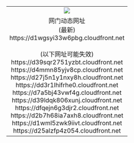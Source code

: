﻿<table>
  <tr></tr>
  <tr><td colspan=2 align=center><img src="https://d1wgsyi33w6pbg.cloudfront.net/Up/oGate.jpg" /></td></tr>
  <tr><td colspan=2 align=center>网门动态网址<br/>(最新)
<br>https://d1wgsyi33w6pbg.cloudfront.net
<br/><br/>(以下网址可能失效)
<br>https://d39sqr2751yzbt.cloudfront.net
<br>https://d4mmn85yjv8cp.cloudfront.net
<br>https://d27j5n1y1nxy8h.cloudfront.net
<br>https://dd3r1lhifrhe0.cloudfront.net
<br>https://d7a5bj43vwf4g.cloudfront.net
<br>https://d39ldqk806xunj.cloudfront.net
<br>https://dfqejn6g3djr2.cloudfront.net
<br>https://d2b7h68ia7axh8.cloudfront.net
<br>https://d1wml5zwk9iivt.cloudfront.net
<br>https://d25alzfp4z054.cloudfront.net
    </td>
  </tr>
</table>
